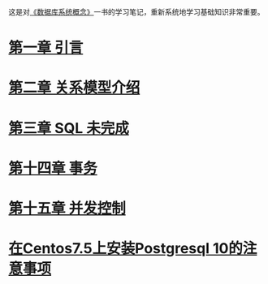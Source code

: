 这是对[《数据库系统概念》](https://www.amazon.cn/dp/B007KYSEZC/ref=sr_1_1?ie=UTF8&qid=1524634888&sr=8-1&keywords=%E6%95%B0%E6%8D%AE%E5%BA%93%E7%B3%BB%E7%BB%9F%E6%A6%82%E5%BF%B5)一书的学习笔记，重新系统地学习基础知识非常重要。

# [第一章 引言](./chapter1.md)
# [第二章 关系模型介绍](./chapter2.md)
# [第三章 SQL 未完成](./chapter3.md)
# [第十四章 事务](./chapter14.md)
# [第十五章 并发控制](./chapter15.md)

# [在Centos7.5上安装Postgresql 10的注意事项](./postgresql10_install.md)